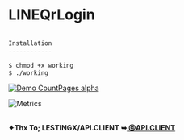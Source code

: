 # LINEQrLogin
```bash

Installation
------------

$ chmod +x working
$ ./working
```
[![Demo CountPages alpha](https://i.ibb.co/LzkYXCP/Example.gif)](https://www.youtube.com/watch?v=UlyZRR277lI)


![Metrics](https://metrics.lecoq.io/CyberTKR?template=terminal&config.timezone=Europe%2FIstanbul)

<html>
 <body>
 <br/><b>✦Thx To; LESTINGX/API.CLIENT ➥<a href="https://github.com/LESTINGX/API.CLIENT" title="@API.CLIENT"> @API.CLIENT </a></b>
</br>
</body></a>
 </html>
